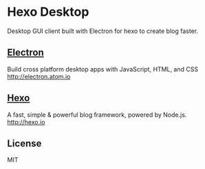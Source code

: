 # Hexo Desktop
Desktop GUI client built with Electron for hexo to create blog faster.

## [Electron](https://github.com/electron/electron)
Build cross platform desktop apps with JavaScript, HTML, and CSS http://electron.atom.io

## [Hexo](https://github.com/hexojs/hexo)
A fast, simple & powerful blog framework, powered by Node.js. http://hexo.io

## License
MIT
